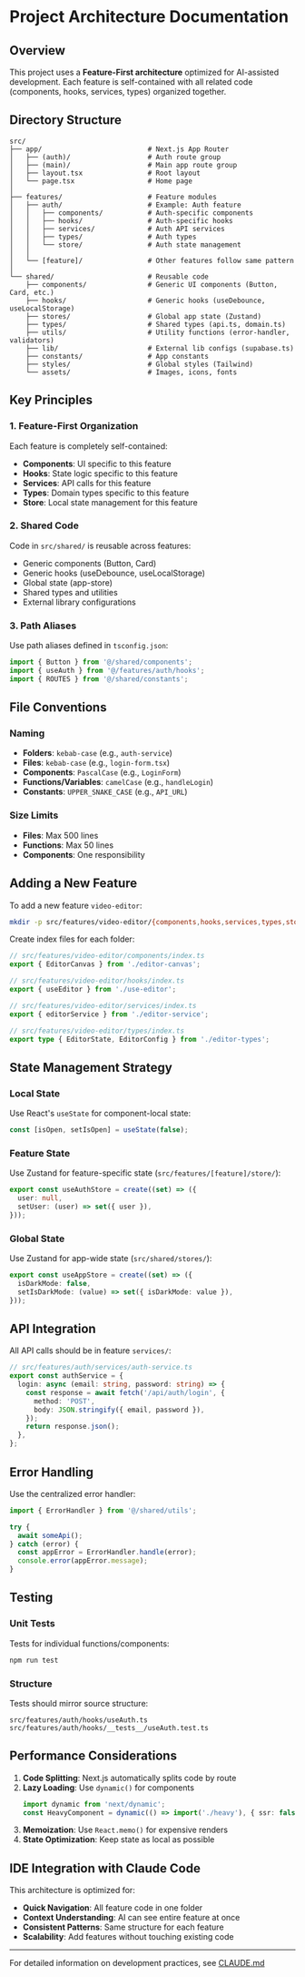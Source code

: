 # Project Architecture Documentation

## Overview

This project uses a **Feature-First architecture** optimized for AI-assisted development. Each feature is self-contained with all related code (components, hooks, services, types) organized together.

## Directory Structure

```
src/
├── app/                          # Next.js App Router
│   ├── (auth)/                   # Auth route group
│   ├── (main)/                   # Main app route group
│   ├── layout.tsx                # Root layout
│   └── page.tsx                  # Home page
│
├── features/                     # Feature modules
│   ├── auth/                     # Example: Auth feature
│   │   ├── components/           # Auth-specific components
│   │   ├── hooks/                # Auth-specific hooks
│   │   ├── services/             # Auth API services
│   │   ├── types/                # Auth types
│   │   └── store/                # Auth state management
│   │
│   └── [feature]/                # Other features follow same pattern
│
└── shared/                       # Reusable code
    ├── components/               # Generic UI components (Button, Card, etc.)
    ├── hooks/                    # Generic hooks (useDebounce, useLocalStorage)
    ├── stores/                   # Global app state (Zustand)
    ├── types/                    # Shared types (api.ts, domain.ts)
    ├── utils/                    # Utility functions (error-handler, validators)
    ├── lib/                      # External lib configs (supabase.ts)
    ├── constants/                # App constants
    ├── styles/                   # Global styles (Tailwind)
    └── assets/                   # Images, icons, fonts
```

## Key Principles

### 1. Feature-First Organization
Each feature is completely self-contained:
- **Components**: UI specific to this feature
- **Hooks**: State logic specific to this feature
- **Services**: API calls for this feature
- **Types**: Domain types specific to this feature
- **Store**: Local state management for this feature

### 2. Shared Code
Code in `src/shared/` is reusable across features:
- Generic components (Button, Card)
- Generic hooks (useDebounce, useLocalStorage)
- Global state (app-store)
- Shared types and utilities
- External library configurations

### 3. Path Aliases
Use path aliases defined in `tsconfig.json`:
```typescript
import { Button } from '@/shared/components';
import { useAuth } from '@/features/auth/hooks';
import { ROUTES } from '@/shared/constants';
```

## File Conventions

### Naming
- **Folders**: `kebab-case` (e.g., `auth-service`)
- **Files**: `kebab-case` (e.g., `login-form.tsx`)
- **Components**: `PascalCase` (e.g., `LoginForm`)
- **Functions/Variables**: `camelCase` (e.g., `handleLogin`)
- **Constants**: `UPPER_SNAKE_CASE` (e.g., `API_URL`)

### Size Limits
- **Files**: Max 500 lines
- **Functions**: Max 50 lines
- **Components**: One responsibility

## Adding a New Feature

To add a new feature `video-editor`:

```bash
mkdir -p src/features/video-editor/{components,hooks,services,types,store}
```

Create index files for each folder:
```typescript
// src/features/video-editor/components/index.ts
export { EditorCanvas } from './editor-canvas';

// src/features/video-editor/hooks/index.ts
export { useEditor } from './use-editor';

// src/features/video-editor/services/index.ts
export { editorService } from './editor-service';

// src/features/video-editor/types/index.ts
export type { EditorState, EditorConfig } from './editor-types';
```

## State Management Strategy

### Local State
Use React's `useState` for component-local state:
```typescript
const [isOpen, setIsOpen] = useState(false);
```

### Feature State
Use Zustand for feature-specific state (`src/features/[feature]/store/`):
```typescript
export const useAuthStore = create((set) => ({
  user: null,
  setUser: (user) => set({ user }),
}));
```

### Global State
Use Zustand for app-wide state (`src/shared/stores/`):
```typescript
export const useAppStore = create((set) => ({
  isDarkMode: false,
  setIsDarkMode: (value) => set({ isDarkMode: value }),
}));
```

## API Integration

All API calls should be in feature `services/`:

```typescript
// src/features/auth/services/auth-service.ts
export const authService = {
  login: async (email: string, password: string) => {
    const response = await fetch('/api/auth/login', {
      method: 'POST',
      body: JSON.stringify({ email, password }),
    });
    return response.json();
  },
};
```

## Error Handling

Use the centralized error handler:

```typescript
import { ErrorHandler } from '@/shared/utils';

try {
  await someApi();
} catch (error) {
  const appError = ErrorHandler.handle(error);
  console.error(appError.message);
}
```

## Testing

### Unit Tests
Tests for individual functions/components:
```bash
npm run test
```

### Structure
Tests should mirror source structure:
```
src/features/auth/hooks/useAuth.ts
src/features/auth/hooks/__tests__/useAuth.test.ts
```

## Performance Considerations

1. **Code Splitting**: Next.js automatically splits code by route
2. **Lazy Loading**: Use `dynamic()` for components
   ```typescript
   import dynamic from 'next/dynamic';
   const HeavyComponent = dynamic(() => import('./heavy'), { ssr: false });
   ```
3. **Memoization**: Use `React.memo()` for expensive renders
4. **State Optimization**: Keep state as local as possible

## IDE Integration with Claude Code

This architecture is optimized for:
- **Quick Navigation**: All feature code in one folder
- **Context Understanding**: AI can see entire feature at once
- **Consistent Patterns**: Same structure for each feature
- **Scalability**: Add features without touching existing code

---

For detailed information on development practices, see [CLAUDE.md](/CLAUDE.md)
